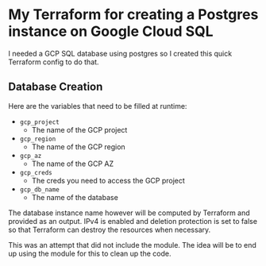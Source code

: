 # My Terraform for creating a Postgres instance on Google Cloud SQL

I needed a GCP SQL database using postgres so I created this quick Terraform config to do that.


## Database Creation

Here are the variables that need to be filled at runtime:

* `gcp_project`
    * The name of the GCP project
* `gcp_region`
    * The name of the GCP region
* `gcp_az`
    * The name of the GCP AZ
* `gcp_creds`
    * The creds you need to access the GCP project
* `gcp_db_name`
    * The name of the database


The database instance name however will be computed by Terraform and provided as an output. IPv4 is enabled and deletion protection is set to false so that Terraform can destroy the resources when necessary.

This was an attempt that did not include the module. The idea will be to end up using the module for this to clean up the code.